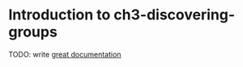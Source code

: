 # Introduction to ch3-discovering-groups

TODO: write [great documentation](http://jacobian.org/writing/great-documentation/what-to-write/)
